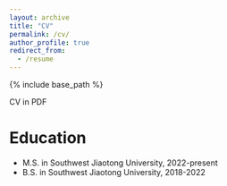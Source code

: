 ```yaml
---
layout: archive
title: "CV"
permalink: /cv/
author_profile: true
redirect_from:
  - /resume
---
```


{% include base_path %}


CV in PDF

Education
======
* M.S. in Southwest Jiaotong University, 2022-present
* B.S. in Southwest Jiaotong University, 2018-2022



